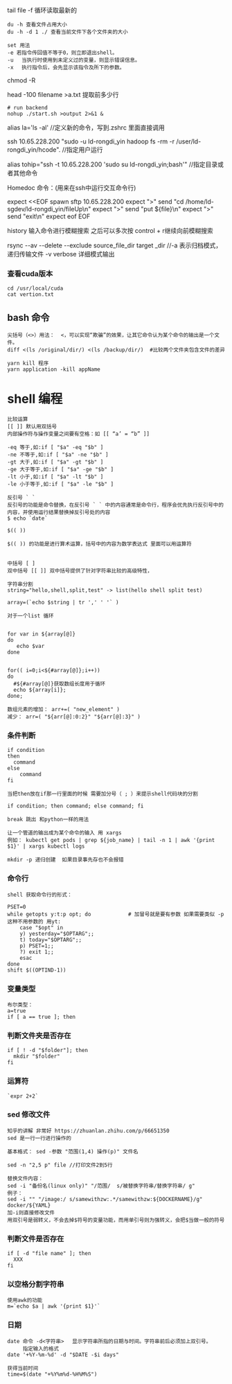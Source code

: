 tail file -f 循环读取最新的



```
du -h 查看文件占用大小
du -h -d 1 ./ 查看当前文件下各个文件夹的大小

```



```
set 用法
-e 若指令传回值不等于0，则立即退出shell。
-u 　当执行时使用到未定义过的变量，则显示错误信息。
-x 　执行指令后，会先显示该指令及所下的参数。
```



chmod -R



head -100  filename >a.txt  提取前多少行



```
# run backend
nohup ./start.sh >output 2>&1 & 
```







alias la='ls -al'  //定义新的命令，写到.zshrc 里面直接调用



ssh 10.65.228.200 "sudo -u ld-rongdi_yin hadoop fs -rm -r /user/ld-rongdi_yin/hcode".  //指定用户运行



alias tohip="ssh -t 10.65.228.200 'sudo su ld-rongdi_yin;bash'" //指定目录或者其他命令



Homedoc 命令：(用来在ssh中运行交互命令行)

expect <<EOF
spawn sftp 10.65.228.200
expect ">"
send "cd /home/ld-sgdev/ld-rongdi_yin/fileUp\n"
expect ">"
send "put ${file}\n"
expect ">"
send "exit\n"
expect eof
EOF



history  输入命令进行模糊搜索 之后可以多次按 control + r继续向前模糊搜索



rsync --av  --delete --exclude  source_file_dir  target _dir
//-a 表示归档模式，递归传输文件  -v verbose 详细模式输出



### 查看cuda版本

```
cd /usr/local/cuda
cat vertion.txt
```







## bash 命令

```
尖括号（<>）用法：  <，可以实现“欺骗”的效果，让其它命令认为某个命令的输出是一个文件。
diff <(ls /original/dir/) <(ls /backup/dir/)  #比较两个文件夹包含文件的差异
```



```
yarn kill 程序
yarn application -kill appName
```





# shell 编程

```
比较运算
[[ ]] 默认用双括号  
内部操作符与操作变量之间要有空格：如 [[ “a’ = “b” ]] 

-eq 等于,如:if [ "$a" -eq "$b" ]   
-ne 不等于,如:if [ "$a" -ne "$b" ]   
-gt 大于,如:if [ "$a" -gt "$b" ]   
-ge 大于等于,如:if [ "$a" -ge "$b" ]   
-lt 小于,如:if [ "$a" -lt "$b" ]   
-le 小于等于,如:if [ "$a" -le "$b" ]  
```

 

```
反引号 ` `
反引号的功能是命令替换，在反引号 ` ` 中的内容通常是命令行，程序会优先执行反引号中的内容，并使用运行结果替换掉反引号处的内容
$ echo `date`
```



```
$(( ))

$(( )) 的功能是进行算术运算，括号中的内容为数学表达式 里面可以用运算符


```



```
中括号 [ ]
双中括号 [[ ]] 双中括号提供了针对字符串比较的高级特性，

```



```
字符串分割
string="hello,shell,split,test" -> list(hello shell split test)

array=(`echo $string | tr ',' ' '` )

```



```
对于一个list 循环


for var in ${array[@]}
do
   echo $var
done 


for(( i=0;i<${#array[@]};i++)) 
do
  #${#array[@]}获取数组长度用于循环
  echo ${array[i]};
done;
```



```
数组元素的增加： arr+=( "new_element" )
减少： arr=( "${arr[@]:0:2}" "${arr[@]:3}" )

```



### 条件判断

```
if condition
then
  command
else
	command
fi

当把then放在if那一行里面的时候 需要加分号（ ; ）来提示shell代码块的分割

if condition; then command; else command; fi
```

```
break 跳出 和python一样的用法
```



```
让一个管道的输出成为某个命令的输入 用 xargs
例如： kubectl get pods | grep ${job_name} | tail -n 1 | awk '{print $1}' | xargs kubectl logs
```



```
mkdir -p 递归创建  如果目录事先存也不会报错
```



### 命令行

```
shell 获取命令行的形式：

PSET=0
while getopts y:t:p opt; do            # 加冒号就是要有参数 如果需要类似 -p 这种不用参数的 用yt:
    case "$opt" in
    y) yesterday="$OPTARG";;
    t) today="$OPTARG";;
    p) PSET=1;; 
    ?) exit 1;;
    esac
done
shift $((OPTIND-1))
```



### 变量类型

```
布尔类型：
a=true
if [ a == true ]; then
```



### 判断文件夹是否存在

```
if [ ! -d "$folder"]; then
  mkdir "$folder"
fi
```



### 运算符

```
`expr 2+2`
```



### sed 修改文件

```
知乎的讲解 非常好 https://zhuanlan.zhihu.com/p/66651350
sed 是一行一行进行操作的

基本格式： sed -参数 "范围(1,4) 操作(p)" 文件名

sed -n "2,5 p" file //打印文件2到5行

替换文件内容：
sed -i "备份名(linux only)" "/范围/  s/被替换字符串/替换字符串/ g"
例子：
sed -i "" "/image:/ s/samewithzw:.*/samewithzw:${DOCKERNAME}/g" docker/${YAML}
加-i则直接修改文件  
用双引号是弱转义，不会去掉$符号的变量功能，而用单引号则为强转义，会把$当做一般的符号
```



### 判断文件是否存在

```
if [ -d "file name" ]; then
  XXX
fi
```



### 以空格分割字符串

```
使用awk的功能
m=`echo $a | awk '{print $1}'`
```



### 日期

```
date 命令 -d<字符串> 　显示字符串所指的日期与时间。字符串前后必须加上双引号。 
     指定输入的格式     
date '+%Y-%m-%d' -d "$DATE -$i days"

获得当前时间
time=$(date "+%Y%m%d-%H%M%S")
```





